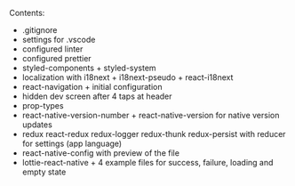 Contents:

- .gitignore
- settings for .vscode
- configured linter
- configured prettier
- styled-components + styled-system
- localization with i18next + i18next-pseudo + react-i18next
- react-navigation + initial configuration
- hidden dev screen after 4 taps at header
- prop-types
- react-native-version-number + react-native-version for native version updates
- redux react-redux redux-logger redux-thunk redux-persist with reducer for settings (app language)
- react-native-config with preview of the file
- lottie-react-native + 4 example files for success, failure, loading and empty state
